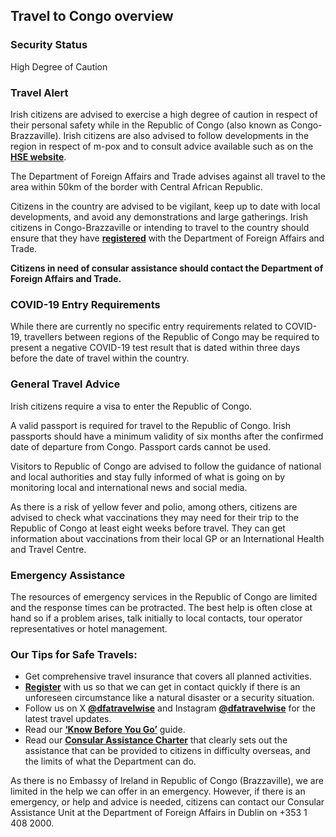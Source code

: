 ## Travel to Congo overview

### **Security Status**

High Degree of Caution

### **Travel Alert**

Irish citizens are advised to exercise a high degree of caution in respect of their personal safety while in the Republic of Congo (also known as Congo-Brazzaville). Irish citizens are also advised to follow developments in the region in respect of m-pox and to consult advice available such as on the [**HSE website**](https://www2.hse.ie/conditions/mpox/).

The Department of Foreign Affairs and Trade advises against all travel to the area within 50km of the border with Central African Republic.

Citizens in the country are advised to be vigilant, keep up to date with local developments, and avoid any demonstrations and large gatherings. Irish citizens in Congo-Brazzaville or intending to travel to the country should ensure that they have [**registered**](https://www.ireland.ie/en/dfa/overseas-travel/citizens-registration/) with the Department of Foreign Affairs and Trade.

**Citizens in need of consular assistance should contact the Department of Foreign Affairs and Trade.**

### **COVID-19 Entry Requirements**

While there are currently no specific entry requirements related to COVID-19, travellers between regions of the Republic of Congo may be required to present a negative COVID-19 test result that is dated within three days before the date of travel within the country.

### **General Travel Advice**

Irish citizens require a visa to enter the Republic of Congo.

A valid passport is required for travel to the Republic of Congo. Irish passports should have a minimum validity of six months after the confirmed date of departure from Congo. Passport cards cannot be used.

Visitors to Republic of Congo are advised to follow the guidance of national and local authorities and stay fully informed of what is going on by monitoring local and international news and social media.

As there is a risk of yellow fever and polio, among others, citizens are advised to check what vaccinations they may need for their trip to the Republic of Congo at least eight weeks before travel. They can get information about vaccinations from their local GP or an International Health and Travel Centre.

### **Emergency Assistance**

The resources of emergency services in the Republic of Congo are limited and the response times can be protracted. The best help is often close at hand so if a problem arises, talk initially to local contacts, tour operator representatives or hotel management.

### **Our Tips for Safe Travels:**

* Get comprehensive travel insurance that covers all planned activities.
* [**Register**](https://www.ireland.ie/en/dfa/overseas-travel/citizens-registration/) with us so that we can get in contact quickly if there is an unforeseen circumstance like a natural disaster or a security situation.
* Follow us on X [**@dfatravelwise**](https://www.twitter.com/DFATravelWise) and Instagram [**@dfatravelwise**](https://www.instagram.com/dfatravelwise/) for the latest travel updates.
* Read our [**‘Know Before You Go’**](https://www.ireland.ie/en/dfa/overseas-travel/know-before-you-go/) guide.
* Read our [**Consular Assistance Charter**](https://www.ireland.ie/en/dfa/overseas-travel/assistance-abroad/consular-assistance-charter/) that clearly sets out the assistance that can be provided to citizens in difficulty overseas, and the limits of what the Department can do.

As there is no Embassy of Ireland in Republic of Congo (Brazzaville), we are limited in the help we can offer in an emergency. However, if there is an emergency, or help and advice is needed, citizens can contact our Consular Assistance Unit at the Department of Foreign Affairs in Dublin on +353 1 408 2000.